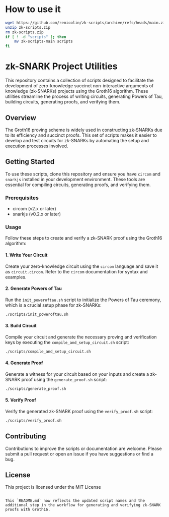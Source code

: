 # How to use it

```bash
wget https://github.com/remicolin/zk-scripts/archive/refs/heads/main.zip -O zk-scripts.zip
unzip zk-scripts.zip
rm zk-scripts.zip
if [ ! -d "scripts" ]; then
    mv zk-scripts-main scripts
fi
```


# zk-SNARK Project Utilities

This repository contains a collection of scripts designed to facilitate the development of zero-knowledge succinct non-interactive arguments of knowledge (zk-SNARKs) projects using the Groth16 algorithm. These utilities streamline the process of writing circuits, generating Powers of Tau, building circuits, generating proofs, and verifying them.

## Overview

The Groth16 proving scheme is widely used in constructing zk-SNARKs due to its efficiency and succinct proofs. This set of scripts makes it easier to develop and test circuits for zk-SNARKs by automating the setup and execution processes involved.

## Getting Started

To use these scripts, clone this repository and ensure you have `circom` and `snarkjs` installed in your development environment. These tools are essential for compiling circuits, generating proofs, and verifying them.

### Prerequisites

- circom (v2.x or later)
- snarkjs (v0.2.x or later)

### Usage

Follow these steps to create and verify a zk-SNARK proof using the Groth16 algorithm:

#### 1. Write Your Circuit

Create your zero-knowledge circuit using the `circom` language and save it as `circuit.circom`. Refer to the `circom` documentation for syntax and examples.

#### 2. Generate Powers of Tau

Run the `init_poweroftau.sh` script to initialize the Powers of Tau ceremony, which is a crucial setup phase for zk-SNARKs:

```bash
./scripts/init_poweroftau.sh
```

#### 3. Build Circuit

Compile your circuit and generate the necessary proving and verification keys by executing the `compile_and_setup_circuit.sh` script:

```bash
./scripts/compile_and_setup_circuit.sh
```

#### 4. Generate Proof

Generate a witness for your circuit based on your inputs and create a zk-SNARK proof using the `generate_proof.sh` script:

```bash
./scripts/generate_proof.sh
```

#### 5. Verify Proof

Verify the generated zk-SNARK proof using the `verify_proof.sh` script:

```bash
./scripts/verify_proof.sh
```

## Contributing

Contributions to improve the scripts or documentation are welcome. Please submit a pull request or open an issue if you have suggestions or find a bug.

## License

This project is licensed under the MIT License
```

This `README.md` now reflects the updated script names and the additional step in the workflow for generating and verifying zk-SNARK proofs with Groth16.
